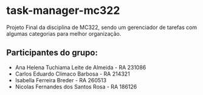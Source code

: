 # task-manager-mc322
Projeto Final da disciplina de MC322, sendo um gerenciador de tarefas com algumas categorias para melhor organização.

## Participantes do grupo:
- Ana Helena Tuchiama Leite de Almeida - RA 231086
- Carlos Eduardo Climaco Barbosa - RA 214321
- Isabella Ferreira Breder - RA 260513
- Nicolas Fernandes dos Santos Rosa - RA 186126
